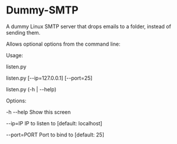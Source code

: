 Dummy-SMTP
==========

A dummy Linux SMTP server that drops emails to a folder, instead of sending them.

Allows optional options from the command line:

Usage:

  listen.py
  
  listen.py [--ip=127.0.0.1] [--port=25]
  
  listen.py (-h | --help)

Options:

  -h --help             Show this screen
  
  --ip=IP               IP to listen to [default: localhost]
  
  --port=PORT           Port to bind to [default: 25]
